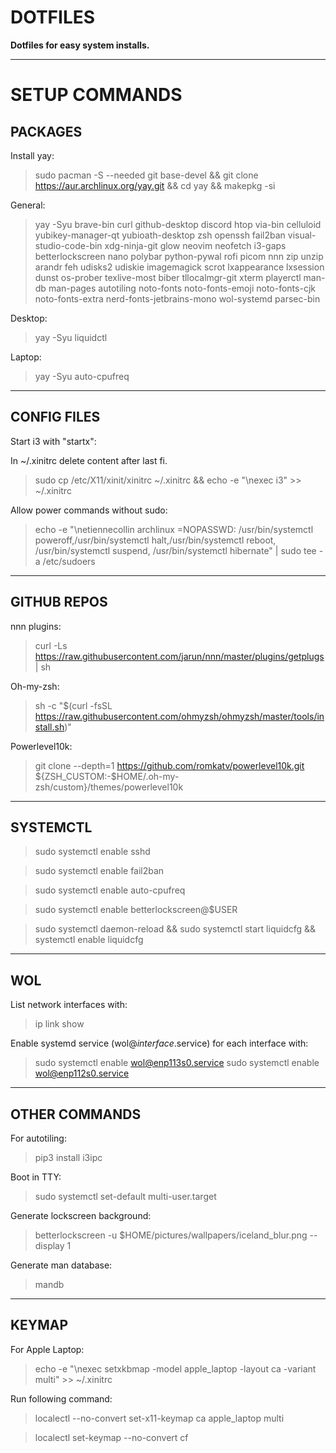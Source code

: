# DOTFILES

**Dotfiles for easy system installs.**

---

# SETUP COMMANDS

## PACKAGES

Install yay:

> sudo pacman -S --needed git base-devel && git clone https://aur.archlinux.org/yay.git && cd yay && makepkg -si

General:

> yay -Syu brave-bin curl github-desktop discord htop via-bin celluloid yubikey-manager-qt yubioath-desktop zsh openssh fail2ban visual-studio-code-bin xdg-ninja-git glow neovim neofetch i3-gaps betterlockscreen nano polybar python-pywal rofi picom nnn zip unzip arandr feh udisks2 udiskie imagemagick scrot lxappearance lxsession dunst os-prober texlive-most biber tllocalmgr-git xterm playerctl man-db man-pages autotiling noto-fonts noto-fonts-emoji noto-fonts-cjk noto-fonts-extra nerd-fonts-jetbrains-mono wol-systemd parsec-bin

Desktop:

> yay -Syu liquidctl

Laptop:

> yay -Syu auto-cpufreq

---

## CONFIG FILES

Start i3 with "startx":

In ~/.xinitrc delete content after last fi.

> sudo cp /etc/X11/xinit/xinitrc ~/.xinitrc && echo -e "\nexec i3" >> ~/.xinitrc

Allow power commands without sudo:

> echo -e "\netiennecollin archlinux =NOPASSWD: /usr/bin/systemctl poweroff,/usr/bin/systemctl halt,/usr/bin/systemctl reboot, /usr/bin/systemctl suspend, /usr/bin/systemctl hibernate" | sudo tee -a /etc/sudoers

---

## GITHUB REPOS

nnn plugins:

> curl -Ls https://raw.githubusercontent.com/jarun/nnn/master/plugins/getplugs | sh

Oh-my-zsh:

> sh -c "$(curl -fsSL https://raw.githubusercontent.com/ohmyzsh/ohmyzsh/master/tools/install.sh)"

Powerlevel10k:

> git clone --depth=1 https://github.com/romkatv/powerlevel10k.git ${ZSH_CUSTOM:-$HOME/.oh-my-zsh/custom}/themes/powerlevel10k

---

## SYSTEMCTL

> sudo systemctl enable sshd

> sudo systemctl enable fail2ban

> sudo systemctl enable auto-cpufreq

> sudo systemctl enable betterlockscreen@$USER

> sudo systemctl daemon-reload && sudo systemctl start liquidcfg && systemctl enable liquidcfg

---

## WOL

List network interfaces with:

> ip link show

Enable systemd service (wol@_interface_.service) for each interface with:

> sudo systemctl enable wol@enp113s0.service
> sudo systemctl enable wol@enp112s0.service

---

## OTHER COMMANDS

For autotiling:

> pip3 install i3ipc

Boot in TTY:

> sudo systemctl set-default multi-user.target

Generate lockscreen background:

> betterlockscreen -u $HOME/pictures/wallpapers/iceland_blur.png --display 1

Generate man database:

> mandb

---

## KEYMAP

For Apple Laptop:

> echo -e "\nexec setxkbmap -model apple_laptop -layout ca -variant multi" >> ~/.xinitrc

Run following command:

> localectl --no-convert set-x11-keymap ca apple_laptop multi

> localectl set-keymap --no-convert cf
